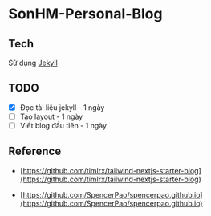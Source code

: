 # SonHM-Personal-Blog

## Tech

Sử dụng [Jekyll](https://jekyllrb.com/docs/)
## TODO

- [x] Đọc tài liệu jekyll - 1 ngày
- [ ] Tạo layout - 1 ngày
- [ ] Viết blog đầu tiên - 1 ngày

## Reference

- [https://github.com/timlrx/tailwind-nextjs-starter-blog](https://github.com/timlrx/tailwind-nextjs-starter-blog)

- [https://github.com/SpencerPao/spencerpao.github.io](https://github.com/SpencerPao/spencerpao.github.io)